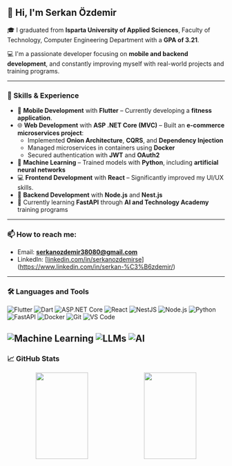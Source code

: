 ## 👋 Hi, I'm Serkan Özdemir

🎓 I graduated from **Isparta University of Applied Sciences**, Faculty of Technology, Computer Engineering Department with a **GPA of 3.21**.

💻 I'm a passionate developer focusing on **mobile and backend development**, and constantly improving myself with real-world projects and training programs.

---

### 🚀 Skills & Experience

- 📱 **Mobile Development** with **Flutter** – Currently developing a **fitness application**.
- 🌐 **Web Development** with **ASP .NET Core (MVC)** – Built an **e-commerce microservices project**:
  - Implemented **Onion Architecture**, **CQRS**, and **Dependency Injection**
  - Managed microservices in containers using **Docker**
  - Secured authentication with **JWT** and **OAuth2**
- 🧠 **Machine Learning** – Trained models with **Python**, including **artificial neural networks**
- 💻 **Frontend Development** with **React** – Significantly improved my UI/UX skills.
- 🧰 **Backend Development** with **Node.js** and **Nest.js**
- 🔬 Currently learning **FastAPI** through **AI and Technology Academy** training programs

---

### 📫 How to reach me:
- Email: **serkanozdemir38080@gmail.com**
- LinkedIn: [[linkedin.com/in/serkanozdemirse](https://linkedin.com/in/serkanozdemirse)](https://www.linkedin.com/in/serkan-%C3%B6zdemir/)

---

### 🛠 Languages and Tools

![Flutter](https://img.shields.io/badge/-Flutter-02569B?logo=flutter&logoColor=white&style=flat-square)
![Dart](https://img.shields.io/badge/-Dart-0175C2?logo=dart&logoColor=white&style=flat-square)
![ASP.NET Core](https://img.shields.io/badge/-ASP.NET_Core-512BD4?logo=dotnet&logoColor=white&style=flat-square)
![React](https://img.shields.io/badge/-React-20232A?logo=react&logoColor=61DAFB&style=flat-square)
![NestJS](https://img.shields.io/badge/-NestJS-E0234E?logo=nestjs&logoColor=white&style=flat-square)
![Node.js](https://img.shields.io/badge/-Node.js-339933?logo=node.js&logoColor=white&style=flat-square)
![Python](https://img.shields.io/badge/-Python-3776AB?logo=python&logoColor=white&style=flat-square)
![FastAPI](https://img.shields.io/badge/-FastAPI-009688?logo=fastapi&logoColor=white&style=flat-square)
![Docker](https://img.shields.io/badge/-Docker-2496ED?logo=docker&logoColor=white&style=flat-square)
![Git](https://img.shields.io/badge/-Git-F05032?logo=git&logoColor=white&style=flat-square)
![VS Code](https://img.shields.io/badge/-VSCode-007ACC?logo=visual-studio-code&logoColor=white&style=flat-square)
<!-- AI & ML Tools -->
![Machine Learning](https://img.shields.io/badge/-Machine%20Learning-FF6F00?logo=python&logoColor=white&style=flat-square)
![LLMs](https://img.shields.io/badge/-Large%20Language%20Models-8E24AA?logo=openai&logoColor=white&style=flat-square)
![AI](https://img.shields.io/badge/-Artificial%20Intelligence-00ACC1?logo=ai&logoColor=white&style=flat-square)
---

### 📈 GitHub Stats

<p align="center">
  <img src="https://github-readme-stats.vercel.app/api?username=wishes38&show_icons=true&theme=github_dark" width="49%" height="200"/>
  <img src="https://github-readme-streak-stats.herokuapp.com?user=wishes38&theme=github-dark&hide_border=false" width="49%" height="200"/>
</p>


